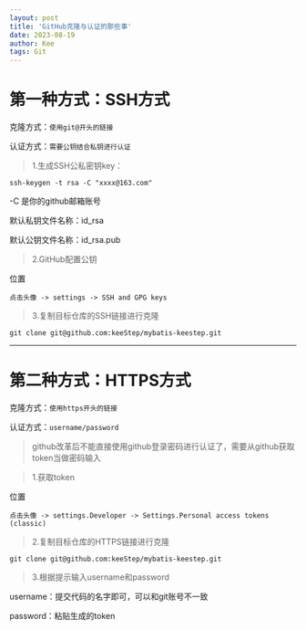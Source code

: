 ```yaml
---
layout: post
title: 'GitHub克隆与认证的那些事'
date: 2023-08-19
author: Kee
tags: Git
---
```


# 第一种方式：SSH方式

克隆方式：`使用git@开头的链接`

认证方式：`需要公钥结合私钥进行认证`

> 1.生成SSH公私密钥key：

``` shell
ssh-keygen -t rsa -C "xxxx@163.com"
```

-C 是你的github邮箱账号

默认私钥文件名称：id_rsa 

默认公钥文件名称：id_rsa.pub


> 2.GitHub配置公钥

位置

``` shell
点击头像 -> settings -> SSH and GPG keys
```


> 3.复制目标仓库的SSH链接进行克隆

``` shell
git clone git@github.com:keeStep/mybatis-keestep.git
```

---

# 第二种方式：HTTPS方式

克隆方式：`使用https开头的链接`

认证方式：`username/password`


> github改革后不能直接使用github登录密码进行认证了，需要从github获取token当做密码输入

> 1.获取token

位置

``` shell
点击头像 -> settings.Developer -> Settings.Personal access tokens (classic) 
```

> 2.复制目标仓库的HTTPS链接进行克隆

``` shell
git clone git@github.com:keeStep/mybatis-keestep.git
```

> 3.根据提示输入username和password

username：提交代码的名字即可，可以和git账号不一致

password：粘贴生成的token